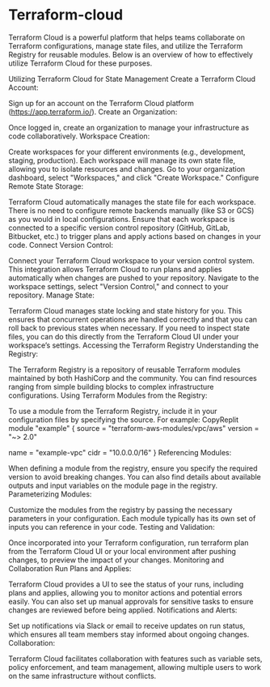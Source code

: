 # Terraform-cloud


Terraform Cloud is a powerful platform that helps teams collaborate on Terraform configurations, manage state files, and utilize the Terraform Registry for reusable modules. Below is an overview of how to effectively utilize Terraform Cloud for these purposes.

Utilizing Terraform Cloud for State Management
Create a Terraform Cloud Account: 

Sign up for an account on the Terraform Cloud platform (https://app.terraform.io/).
Create an Organization: 

Once logged in, create an organization to manage your infrastructure as code collaboratively.
Workspace Creation:

Create workspaces for your different environments (e.g., development, staging, production). Each workspace will manage its own state file, allowing you to isolate resources and changes.
Go to your organization dashboard, select "Workspaces," and click "Create Workspace."
Configure Remote State Storage:

Terraform Cloud automatically manages the state file for each workspace. There is no need to configure remote backends manually (like S3 or GCS) as you would in local configurations.
Ensure that each workspace is connected to a specific version control repository (GitHub, GitLab, Bitbucket, etc.) to trigger plans and apply actions based on changes in your code.
Connect Version Control:

Connect your Terraform Cloud workspace to your version control system. This integration allows Terraform Cloud to run plans and applies automatically when changes are pushed to your repository.
Navigate to the workspace settings, select "Version Control," and connect to your repository.
Manage State:

Terraform Cloud manages state locking and state history for you. This ensures that concurrent operations are handled correctly and that you can roll back to previous states when necessary.
If you need to inspect state files, you can do this directly from the Terraform Cloud UI under your workspace’s settings.
Accessing the Terraform Registry
Understanding the Registry:

The Terraform Registry is a repository of reusable Terraform modules maintained by both HashiCorp and the community.
You can find resources ranging from simple building blocks to complex infrastructure configurations.
Using Terraform Modules from the Registry:

To use a module from the Terraform Registry, include it in your configuration files by specifying the source. For example:
CopyReplit
module "example" {
  source  = "terraform-aws-modules/vpc/aws"
  version = "~> 2.0"

  name = "example-vpc"
  cidr = "10.0.0.0/16"
}
Referencing Modules:

When defining a module from the registry, ensure you specify the required version to avoid breaking changes.
You can also find details about available outputs and input variables on the module page in the registry.
Parameterizing Modules:

Customize the modules from the registry by passing the necessary parameters in your configuration. Each module typically has its own set of inputs you can reference in your code.
Testing and Validation:

Once incorporated into your Terraform configuration, run terraform plan from the Terraform Cloud UI or your local environment after pushing changes, to preview the impact of your changes.
Monitoring and Collaboration
Run Plans and Applies:

Terraform Cloud provides a UI to see the status of your runs, including plans and applies, allowing you to monitor actions and potential errors easily.
You can also set up manual approvals for sensitive tasks to ensure changes are reviewed before being applied.
Notifications and Alerts:

Set up notifications via Slack or email to receive updates on run status, which ensures all team members stay informed about ongoing changes.
Collaboration:

Terraform Cloud facilitates collaboration with features such as variable sets, policy enforcement, and team management, allowing multiple users to work on the same infrastructure without conflicts.
